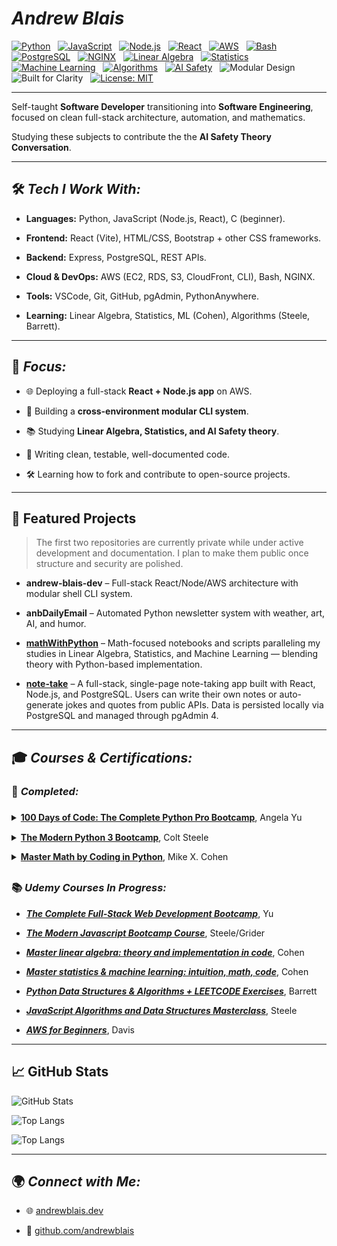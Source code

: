 # **_Andrew Blais_**

[![Python](https://img.shields.io/badge/Python-3.13%2B-dodgerblue?logo=python&logoColor=dodgerblue)](https://www.python.org/)
&nbsp;
[![JavaScript](https://img.shields.io/badge/JavaScript-ES6%2B-F7DF1E?logo=javascript&logoColor=F7DF1E)](https://developer.mozilla.org/en-US/docs/Web/JavaScript)
&nbsp;
[![Node.js](https://img.shields.io/badge/Node.js-18%2B-green?logo=node.js&logoColor=green)](https://nodejs.org/)
&nbsp;
[![React](https://img.shields.io/badge/React-18%2B-darkturquoise?logo=react&logoColor=darkturquoise)](https://react.dev/)
&nbsp;
[![AWS](https://img.shields.io/badge/AWS-EC2%20%7C%20RDS%20%7C%20S3-orange?logo=amazon-aws)](https://aws.amazon.com/)
&nbsp;
[![Bash](https://img.shields.io/badge/Shell-Bash-green?logo=gnu-bash&logoColor=green)](https://www.gnu.org/software/bash/)
&nbsp;
[![PostgreSQL](https://img.shields.io/badge/PostgreSQL-14%2B-dodgerblue?logo=postgresql&logoColor=dodgerblue)](https://www.postgresql.org/)
&nbsp;
[![NGINX](https://img.shields.io/badge/NGINX-Configured-green?logo=nginx&logoColor=green)](https://nginx.org/)
&nbsp;
[![Linear Algebra](https://img.shields.io/badge/Math-Linear%20Algebra-orange)]()
&nbsp;
[![Statistics](https://img.shields.io/badge/Math-Statistics-blueviolet)]()
&nbsp;
[![Machine Learning](https://img.shields.io/badge/AI-Machine%20Learning-yellowgreen)]()
&nbsp;
[![Algorithms](https://img.shields.io/badge/CS-Algorithms%20%26%20Data%20Structures-teal)]()
&nbsp;
[![AI Safety](https://img.shields.io/badge/Interest-AI%20Safety-orangered)]()
&nbsp;
![Modular Design](https://img.shields.io/badge/Modular-Design-brightgreen)
&nbsp;
![Built for Clarity](https://img.shields.io/badge/Ethos-Clarity%20%26%20Refactor-blue)
&nbsp;
[![License: MIT](https://img.shields.io/badge/License-MIT-yellow.svg)](./LICENSE)

---

Self-taught **Software Developer** transitioning into **Software Engineering**, focused on clean full-stack architecture, automation, and mathematics.

Studying these subjects to contribute the the **AI Safety Theory Conversation**.

---

## 🛠️ **_Tech I Work With:_**

-   **Languages:** Python, JavaScript (Node.js, React), C (beginner).

-   **Frontend:** React (Vite), HTML/CSS, Bootstrap + other CSS frameworks.

-   **Backend:** Express, PostgreSQL, REST APIs.

-   **Cloud & DevOps:** AWS (EC2, RDS, S3, CloudFront, CLI), Bash, NGINX.

-   **Tools:** VSCode, Git, GitHub, pgAdmin, PythonAnywhere.

-   **Learning:** Linear Algebra, Statistics, ML (Cohen), Algorithms (Steele, Barrett).

---

## 🎯 **_Focus:_**

-   🌐 Deploying a full-stack **React + Node.js app** on AWS.

-   🐚 Building a **cross-environment modular CLI system**.

-   📚 Studying **Linear Algebra, Statistics, and AI Safety theory**.

-   🧪 Writing clean, testable, well-documented code.

-   🛠️ Learning how to fork and contribute to open-source projects.

---

## 📂 Featured Projects

> The first two repositories are currently private while under active development and documentation. I plan to make them public once structure and security are polished.

-   **andrew-blais-dev** – Full-stack React/Node/AWS architecture with modular shell CLI system.

-   **anbDailyEmail** – Automated Python newsletter system with weather, art, AI, and humor.

-   [**mathWithPython**](https://github.com/andrewblais/mathWithPython) – Math-focused notebooks and scripts paralleling my studies in Linear Algebra, Statistics, and Machine Learning — blending theory with Python-based implementation.

-   [**note-take**](https://github.com/andrewblais/note-take) – A full-stack, single-page note-taking app built with React, Node.js, and PostgreSQL. Users can write their own notes or auto-generate jokes and quotes from public APIs. Data is persisted locally via PostgreSQL and managed through pgAdmin 4.

---

## 🎓 **_Courses & Certifications:_**

### 📜 **_Completed:_**

<div style="line-height: 2.25">
    <details>
        <summary>
            <a href="https://www.udemy.com/course/100-days-of-code"
                ><b>100 Days of Code: The Complete Python Pro Bootcamp</b></a
            >, Angela Yu
        </summary>
        <br />
        <a href="https://www.udemy.com/certificate/UC-047f4dfc-23f3-409c-92ac-62b917e11fd7/">
            <img
                src="https://udemy-certificate.s3.amazonaws.com/image/UC-047f4dfc-23f3-409c-92ac-62b917e11fd7.jpg?v=1715804079000"
                width="800" />
        </a>
    </details>
    <details>
        <summary>
            <a href="https://www.udemy.com/course/the-modern-python3-bootcamp"
                ><b>The Modern Python 3 Bootcamp</b></a
            >, Colt Steele
        </summary>
        <br />
        <a href="https://www.udemy.com/certificate/UC-96a46420-5d24-4dcd-92eb-87fc2a2ec2ed/">
            <img
                src="https://udemy-certificate.s3.amazonaws.com/image/UC-96a46420-5d24-4dcd-92eb-87fc2a2ec2ed.jpg?v=1682574773000"
                width="800" />
        </a>
    </details>
    <details>
        <summary>
            <a href="https://www.udemy.com/course/math-with-python"
                ><b>Master Math by Coding in Python</b></a
            >, Mike X. Cohen
        </summary>
        <br />
        <a href="https://www.udemy.com/certificate/UC-b15712c5-1a2d-4197-9e33-4b271cbdf3c1/">
            <img
                src="https://udemy-certificate.s3.amazonaws.com/image/UC-b15712c5-1a2d-4197-9e33-4b271cbdf3c1.jpg?v=1723076749000"
                width="800" />
        </a>
    </details>
</div>

### 📚 **_Udemy Courses In Progress:_**

-   [**_The Complete Full-Stack Web Development Bootcamp_**](https://www.udemy.com/course/the-complete-web-development-bootcamp), Yu

-   [**_The Modern Javascript Bootcamp Course_**](https://www.udemy.com/course/javascript-beginners-complete-tutorial), Steele/Grider

-   [**_Master linear algebra: theory and implementation in code_**](https://www.udemy.com/course/linear-algebra-theory-and-implementation), Cohen

-   [**_Master statistics & machine learning: intuition, math, code_**](https://www.udemy.com/course/statsml_x), Cohen

-   [**_Python Data Structures & Algorithms + LEETCODE Exercises_**](https://www.udemy.com/course/data-structures-algorithms-python), Barrett

-   [**_JavaScript Algorithms and Data Structures Masterclass_**](https://www.udemy.com/course/js-algorithms-and-data-structures-masterclass), Steele

-   [**_AWS for Beginners_**](https://www.udemy.com/course/introduction-to-cloud-computing-on-amazon-aws-for-beginners), Davis

---

## 📈 GitHub Stats

![GitHub Stats](https://github-readme-stats.vercel.app/api?username=andrewblais&show_icons=true&theme=dark&count_private=true)

![Top Langs](https://github-readme-stats.vercel.app/api/top-langs/?username=andrewblais&layout=pie&theme=dark&count_private=false&exclude_repo=&size_weight=0&count_weight=1&custom_title=Most%20Used%20Languages%20by%20Count)

![Top Langs](https://github-readme-stats.vercel.app/api/top-langs/?username=andrewblais&layout=pie&theme=dark&count_private=false&exclude_repo=&size_weight=1&count_weight=0&custom_title=Most%20Used%20Languages%20by%20Size)

---

## 🌍 **_Connect with Me:_**

-   🌐 [andrewblais.dev](https://www.andrewblais.dev)

-   🐙 [github.com/andrewblais](https://github.com/andrewblais)
